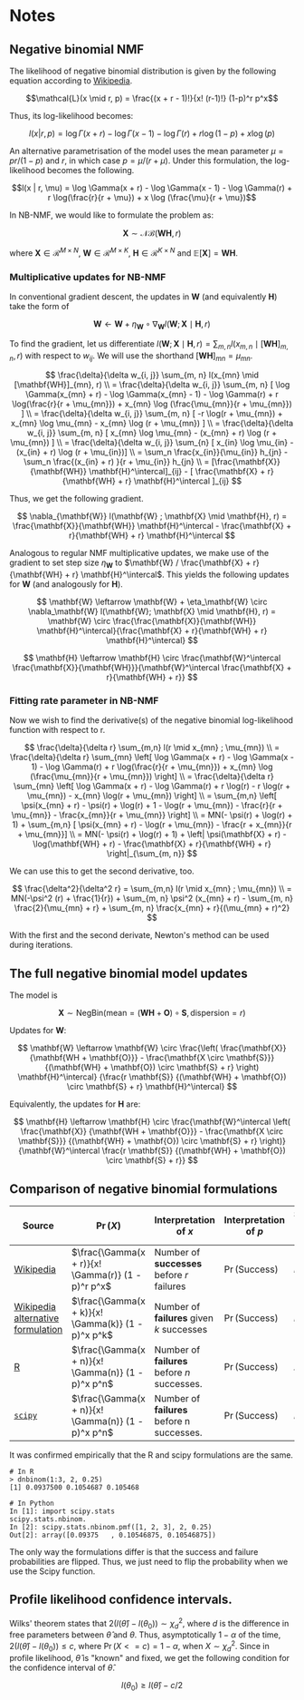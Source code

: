 # Notes

## Negative binomial NMF

The likelihood of negative binomial distribution is given by the following equation according to [Wikipedia](https://en.wikipedia.org/wiki/Negative_binomial_distribution).

$$\mathcal{L}(x \mid r, p) = \frac{(x + r - 1)!}{x! (r-1)!} (1-p)^r p^x$$

Thus, its log-likelihood becomes:

$$l(x | r, p) = \log \Gamma(x + r) - \log \Gamma(x - 1) - \log \Gamma(r) + r \log(1 - p) + x \log (p)$$

An alternative parametrisation of the model uses the mean parameter $\mu = pr / (1 - p)$ and $r$, in which case $p = \mu / (r + \mu)$. Under this formulation, the log-likelihood becomes the following.

$$l(x | r, \mu) = \log \Gamma(x + r) - \log \Gamma(x - 1) - \log \Gamma(r) + r \log(\frac{r}{r + \mu}) + x \log (\frac{\mu}{r + \mu})$$

In NB-NMF, we would like to formulate the problem as:

$$\mathbf{X} \sim \mathcal{NB}(\textbf{WH}, r)$$

where $\mathbf{X} \in \mathcal{R}^{M \times N}$, $\mathbf{W} \in \mathcal{R}^{M \times K}$, $\mathbf{H} \in \mathcal{R}^{K \times N}$ and $\mathbb{E}[\mathbf{X}] = \mathbf{WH}$.

### Multiplicative updates for NB-NMF

In conventional gradient descent, the updates in $\mathbf{W}$ (and equivalently $\mathbf{H}$) take the form of

$$\mathbf{W} \leftarrow \mathbf{W} + \eta_\mathbf{W} \circ \nabla_\mathbf{W} l(\mathbf{W}; \mathbf{X} \mid \mathbf{H}, r)$$

To find the gradient, let us differentiate $l(\mathbf{W}; \mathbf{X} \mid \mathbf{H}, r) = \sum_{m, n} l(x_{m, n} \mid [\mathbf{WH}]_{m, n}, r)$ with respect to $w_{ij}$. We will use the shorthand $[\mathbf{WH}]_{mn} = \mu_{mn}$.

$$
\frac{\delta}{\delta w_{i, j}} \sum_{m, n} l(x_{mn} \mid [\mathbf{WH}]_{mn}, r)  \\
= \frac{\delta}{\delta w_{i, j}} \sum_{m, n} [ \log \Gamma(x_{mn} + r) - \log \Gamma(x_{mn} - 1) - \log \Gamma(r) + r \log(\frac{r}{r + \mu_{mn}}) + x_{mn} \log (\frac{\mu_{mn}}{r + \mu_{mn}}) ]  \\
= \frac{\delta}{\delta w_{i, j}} \sum_{m, n} [ -r \log(r + \mu_{mn}) + x_{mn} \log \mu_{mn} - x_{mn} \log (r + \mu_{mn}) ]  \\
= \frac{\delta}{\delta w_{i, j}} \sum_{m, n} [ x_{mn} \log \mu_{mn} - (x_{mn} + r) \log (r + \mu_{mn}) ]  \\
= \frac{\delta}{\delta w_{i, j}} \sum_{n} [ x_{in} \log \mu_{in} - (x_{in} + r) \log (r + \mu_{in})]  \\
= \sum_n \frac{x_{in}}{\mu_{in}} h_{jn} - \sum_n \frac{(x_{in} + r) }{r + \mu_{in}} h_{jn}  \\
= [\frac{\mathbf{X}}{\mathbf{WH}} \mathbf{H}^\intercal]_{ij} - [ \frac{\mathbf{X} + r}{\mathbf{WH} + r} \mathbf{H}^\intercal ]_{ij}
$$

Thus, we get the following gradient.

$$
\nabla_{\mathbf{W}} l(\mathbf{W} ; \mathbf{X} \mid \mathbf{H}, r) 
= \frac{\mathbf{X}}{\mathbf{WH}} \mathbf{H}^\intercal - \frac{\mathbf{X} + r}{\mathbf{WH} + r} \mathbf{H}^\intercal
$$

Analogous to regular NMF multiplicative updates, we make use of the gradient to set step size $\eta_{\mathbf{W}}$ to $\mathbf{W} / \frac{\mathbf{X} + r}{\mathbf{WH} + r} \mathbf{H}^\intercal$. This yields the following updates for $\mathbf{W}$ (and analogously for $\mathbf{H}$).

$$
\mathbf{W} \leftarrow \mathbf{W} + \eta_\mathbf{W} \circ \nabla_\mathbf{W} l(\mathbf{W}; \mathbf{X} \mid \mathbf{H}, r) = \mathbf{W} \circ \frac{\frac{\mathbf{X}}{\mathbf{WH}} \mathbf{H}^\intercal}{\frac{\mathbf{X} + r}{\mathbf{WH} + r} \mathbf{H}^\intercal}
$$

$$
\mathbf{H} \leftarrow \mathbf{H} \circ \frac{\mathbf{W}^\intercal \frac{\mathbf{X}}{\mathbf{WH}}}{\mathbf{W}^\intercal \frac{\mathbf{X} + r}{\mathbf{WH} + r}}
$$

### Fitting rate parameter in NB-NMF 

Now we wish to find the derivative(s) of the negative binomial log-likelihood function with respect to r.

$$
\frac{\delta}{\delta r} \sum_{m,n} l(r \mid x_{mn} ; \mu_{mn})  \\
= \frac{\delta}{\delta r} \sum_{mn} \left[ \log \Gamma(x + r) - \log \Gamma(x - 1) - \log \Gamma(r) + r \log(\frac{r}{r + \mu_{mn}}) + x_{mn} \log (\frac{\mu_{mn}}{r + \mu_{mn}}) \right] \\
= \frac{\delta}{\delta r} \sum_{mn} \left[ \log \Gamma(x + r) - \log \Gamma(r) + r \log(r) - r \log(r + \mu_{mn}) - x_{mn} \log(r + \mu_{mn}) \right] \\
= \sum_{m,n} \left[ \psi(x_{mn} + r) - \psi(r) + \log(r) + 1 - \log(r + \mu_{mn}) - \frac{r}{r + \mu_{mn}} - \frac{x_{mn}}{r + \mu_{mn}} \right]  \\
= MN(- \psi(r) + \log(r) + 1) + \sum_{m,n} [ \psi(x_{mn} + r) - \log(r + \mu_{mn}) - \frac{r + x_{mn}}{r + \mu_{mn}}]  \\
= MN(- \psi(r) + \log(r) + 1) + \left| \psi(\mathbf{X} + r) - \log(\mathbf{WH} + r) - \frac{\mathbf{X} + r}{\mathbf{WH} + r} \right|_{\sum_{m, n}}
$$

We can use this to get the second derivative, too.

$$
\frac{\delta^2}{\delta^2 r} = \sum_{m,n} l(r \mid x_{mn} ; \mu_{mn})  \\
= MN(-\psi^2 (r) + \frac{1}{r}) + \sum_{m, n} \psi^2 (x_{mn} + r) - \sum_{m, n} \frac{2}{\mu_{mn} + r} + \sum_{m, n} \frac{x_{mn} + r}{(\mu_{mn} + r)^2}
$$

With the first and the second derivate, Newton's method can be used during iterations.

## The full negative binomial model updates

The model is

$$
\mathbf{X} \sim \text{NegBin}(\text{mean} = (\mathbf{WH} + \mathbf{O}) \circ \mathbf{S}, \text{dispersion} = r)
$$

Updates for $\mathbf{W}$:

$$
\mathbf{W} \leftarrow \mathbf{W} \circ
    \frac{\left( \frac{\mathbf{X}}
                      {\mathbf{WH + \mathbf{O}}}
              - \frac{\mathbf{X \circ \mathbf{S}}}
                     {(\mathbf{WH} + \mathbf{O}) \circ \mathbf{S} + r}
              \right) \mathbf{H}^\intercal}
         {\frac{r \mathbf{S}}
               {(\mathbf{WH} + \mathbf{O}) \circ \mathbf{S} + r}
              \mathbf{H}^\intercal}
$$

Equivalently, the updates for $\mathbf{H}$ are:

$$
\mathbf{H} \leftarrow \mathbf{H} \circ
    \frac{\mathbf{W}^\intercal \left( \frac{\mathbf{X}}
                                           {\mathbf{WH + \mathbf{O}}}
              - \frac{\mathbf{X \circ \mathbf{S}}}
                     {(\mathbf{WH} + \mathbf{O}) \circ \mathbf{S} + r}
              \right)}
         {\mathbf{W}^\intercal \frac{r \mathbf{S}}
               {(\mathbf{WH} + \mathbf{O}) \circ \mathbf{S} + r}}
$$

## Comparison of negative binomial formulations

Source | $\Pr(X)$ | Interpretation of $x$ | Interpretation of $p$ | Symbol of $x$ in source
-------|----------|-------------------------|-----------|---
[Wikipedia](https://en.wikipedia.org/wiki/Negative_binomial_distribution) | $\frac{\Gamma(x + r)}{x! \Gamma(r)} (1 - p)^r p^x$ | Number of **successes** before $r$ failures | $\Pr(\text{Success})$ | $k$
[Wikipedia alternative formulation](https://en.wikipedia.org/wiki/Negative_binomial_distribution#Alternative_formulations) | $\frac{\Gamma(x + k)}{x! \Gamma(k)} (1 - p)^x p^k$ | Number of **failures** given $k$ successes | $\Pr(\text{Success})$ | $r$
[R](https://stat.ethz.ch/R-manual/R-devel/library/stats/html/NegBinomial.html) | $\frac{\Gamma(x + n)}{x! \Gamma(n)} (1 - p)^x p^n$ | Number of **failures** before $n$ successes. | $\Pr(\text{Success})$ | $x$
[`scipy`](https://docs.scipy.org/doc/scipy/reference/generated/scipy.stats.nbinom.html) | $\frac{\Gamma(x + n)}{x! \Gamma(n)} (1 - p)^x p^n$ | Number of **failures** before n successes. | $\Pr(\text{Success})$ | $k$

It was confirmed empirically that the R and scipy formulations are the same.

    # In R
    > dnbinom(1:3, 2, 0.25)
    [1] 0.0937500 0.1054687 0.105468
    
    # In Python
    In [1]: import scipy.stats                                                                                                                                                                                
    scipy.stats.nbinom.
    In [2]: scipy.stats.nbinom.pmf([1, 2, 3], 2, 0.25)                                                                                                                                                        
    Out[2]: array([0.09375   , 0.10546875, 0.10546875])

The only way the formulations differ is that the success and failure probabilities are flipped. Thus, we just need to flip the probability when we use the Scipy function.


## Profile likelihood confidence intervals.

Wilks' theorem states that $2 (l(\hat{\theta}) - l(\theta_0)) \sim \chi^2_{d}$, where $d$ is the difference in free parameters between $\hat{\theta}$ and $\theta$. Thus, asymptotically $1 - \alpha$ of the time, $2 (l(\hat{\theta}) - l(\theta_0)) \le c$, where $\Pr(X <= c) = 1 - \alpha$, when $X \sim \chi^2_d$. Since in profile likelihood, $\hat{\theta}$ is "known" and fixed, we get the following condition for the confidence interval of $\hat{\theta}$.

$$l(\theta_0) \ge l(\hat{\theta}) - c / 2$$